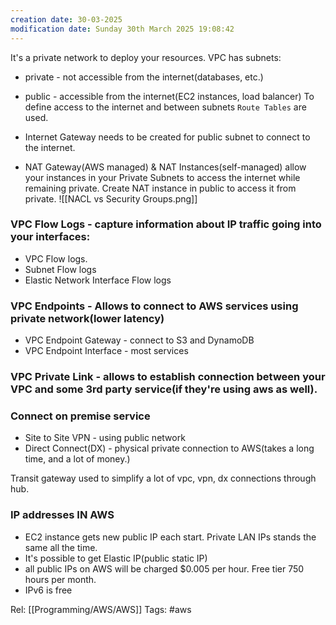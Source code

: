 ```yaml
---
creation date: 30-03-2025
modification date: Sunday 30th March 2025 19:08:42
---
```

It's a private network to deploy your resources.
VPC has subnets:
- private - not accessible from the internet(databases, etc.)
- public - accessible from the internet(EC2 instances, load balancer)
To define access to the internet and between subnets `Route Tables` are used.

- Internet Gateway needs to be created for public subnet to connect to the internet.
- NAT Gateway(AWS managed) & NAT Instances(self-managed) allow your instances in your Private Subnets to access the internet while remaining private.
  Create NAT instance in public to access it from private.
![[NACL vs Security Groups.png]]

### VPC Flow Logs - capture information about IP traffic going into your interfaces:
- VPC Flow logs.
- Subnet Flow logs
- Elastic Network Interface Flow logs

### VPC Endpoints - Allows to connect to AWS services using private network(lower latency)
- VPC Endpoint Gateway - connect to S3 and DynamoDB
- VPC Endpoint Interface - most services

### VPC Private Link - allows to establish connection between your VPC and some 3rd party service(if they're using aws as well).

### Connect on premise service
- Site to Site VPN - using public network
- Direct Connect(DX) - physical private connection to AWS(takes a long time, and a lot of money.)

Transit gateway used to simplify a lot of vpc, vpn, dx connections through hub.

### IP addresses IN AWS
- EC2 instance gets new public IP each start. Private LAN IPs stands the same all the time.
- It's possible to get Elastic IP(public static IP)
- all public IPs on AWS will be charged $0.005 per hour. Free tier 750 hours per month.
- IPv6 is free


Rel: [[Programming/AWS/AWS]]
Tags: #aws
